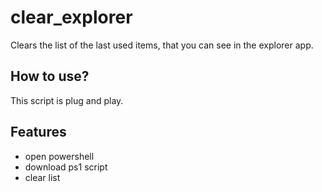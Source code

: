 
# clear_explorer
Clears the list of the last used items, that you can see in the explorer app.

## How to use?

This script is plug and play.


## Features

- open powershell 
- download ps1 script
- clear list
